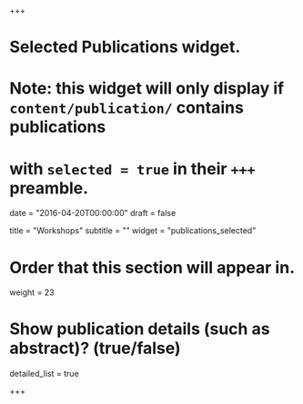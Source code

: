 +++
# Selected Publications widget.
# Note: this widget will only display if `content/publication/` contains publications
# with `selected = true` in their `+++` preamble.

date = "2016-04-20T00:00:00"
draft = false

title = "Workshops"
subtitle = ""
widget = "publications_selected"

# Order that this section will appear in.
weight = 23

# Show publication details (such as abstract)? (true/false)
detailed_list = true

+++

